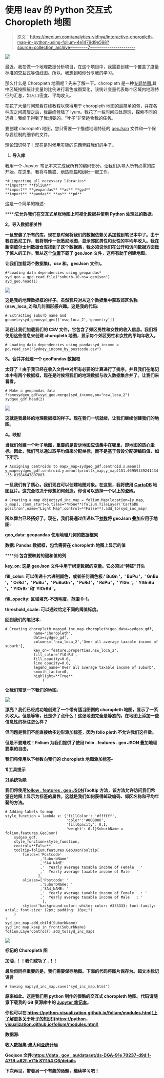 # 使用 leav 的 Python 交互式 Choropleth 地图

> 原文：<https://medium.com/analytics-vidhya/interactive-choropleth-map-in-python-using-folium-4e1479d9e568?source=collection_archive---------7----------------------->

![](img/fabee252df99b000a6517253df719efc.png)

最近，我在做一个地理数据分析项目，在这个项目中，我需要创建一个覆盖了度量标准的交互式等值线图。所以，我想到和你分享我的学习。

那么什么是 Choropleth 地图呢？先来了解一下。choropleth 是一种[专题地图](https://en.wikipedia.org/wiki/Thematic_map),其中区域按照统计变量的比例进行着色或图案化，该统计变量代表每个区域内地理特征的汇总，如人口密度、平均收入。

在花了大量时间观看在线教程以获得用于 choropleth 地图的最简单的包，并在各种库之间周旋之后，我最终登陆了 lyum。我花了一些时间四处游玩，探索不同的选择；我终于得到了我想要的。“叶子”非常适合我的任务。

要创建 choropleth 地图，您只需要一个描述地理特征的 [geoJson](https://geojson.org/) 文件和一个保存要绘制的细节的文件。

理论知识够了！现在是时候用实际的东西弄脏我们的手了。

1.  **导入库**

我用一个 Jupyter 笔记本来完成我所有的编码部分。让我们从导入所有必需的库开始。在这里，我将与[熊猫](https://pandas.pydata.org/)、[地质熊猫](https://geopandas.org/)和[树叶](https://python-visualization.github.io/folium/)一起工作。

```
*# importing all necessary libraries*
**import** **folium**
**import** **geopandas** **as** **gpd**
**import** **pandas** **as** **pd**
```

这是一个简单的概述-

[](http://python-visualization.github.io/folium/)****:**它允许我们在交互式单张地图上可视化数据并使用 Python 处理过的数据。**

****2。导入数据相关性****

**一旦安装了所有的库，现在是时候将我们的数据依赖关系加载到笔记本中了。由于我在悉尼工作，我将制作一张悉尼地图，显示郊区男性和女性的平均年收入。我在新南威尔士州数据仓库找到了这个数据集，我必须说他们在公开和访问数据方面做了惊人的工作。我从这个[位置](https://data.gov.au/dataset/ds-dga-91e70237-d9d1-4719-a82f-e71b811154c6/details)下载了 geoJson 文件，这将有助于创建地图。**

**让我们加载两个数据集(。csv 和。geoJson 文件)。**

```
#*Loading data dependencies using geopandas*
syd_geo = gpd.read_file("suburb-10-nsw.geojson")
syd_geo.head(1)
```

**![](img/7b1015ef248333c356abc207116ef584.png)**

**这是我的地理数据框的样子。虽然我只对从这个数据集中获取郊区名称(nsw_loca_2)和几何图形感兴趣。这是我的代码:**

```
# Extracting suburb name and geometrysyd_geo=syd_geo[['nsw_loca_2','geometry']]
```

**现在让我们加载我们的 CSV 文件，它包含了郊区男性和女性的收入信息。我们将使用这些信息来创建 choropleth 地图，显示每个郊区男性和女性的平均年收入。**

```
# Loading data dependencies using pandassyd_income = pd.read_csv("Sydney_income_by_postcode.csv")
```

****3。合并并创建一个 geoPandas 数据框****

**太好了！由于我已经在收入文件中对所有必要的计算进行了排序，并且我们在笔记本中有两个数据框，现在是时候将我们的地理数据与收入数据集合并了。让我们来看看。**

```
# Make a geopandas data framesydgeo_gdf=syd_geo.merge(syd_income,on="nsw_loca_2")
sydgeo_gdf.head(2)
```

**![](img/ff5f9582ddd6cad4a2c04a14f34fa40a.png)**

**这就是我最终的地理数据框的样子。现在我们一切就绪，让我们继续创建我们的地图。**

****4。映射****

**当我们创建一个叶子地图，重要的是告诉地图应该集中在哪里，即地图的质心坐标。因此，我们可以通过取平均值来分配坐标，而不是基于假设分配硬编码值，如下所示:**

```
# Assigning centroids to mapx_map=sydgeo_gdf.centroid.x.mean()
y_map=sydgeo_gdf.centroid.y.mean()print(x_map,y_map)151.05959339241434 -33.81584647807083
```

**一旦我们有了质心，我们现在可以创建地图对象。在这里，我将使用 [CartoDB](https://python-visualization.github.io/folium/modules.html) 地图瓦片。这完全取决于你想如何创造，你也可以选择一个以上的瓷砖。**

```
# Creating a map objectsyd_inc_map = folium.Map(location=[y_map, x_map], zoom_start=6,tiles=**None**)folium.TileLayer('CartoDB positron',name="Light Map",control=**False**).add_to(syd_inc_map)
```

**所以舞台已经搭好了。现在，我们将通过传递以下[参数](https://python-visualization.github.io/folium/modules.html)将 geoJson 叠加应用于地图:**

****geo_data:** geopandas 使用地理几何的数据框架**

****数据:** Pandas 数据框，包含需要在 choropleth 地图上显示的值**

****列:**包含要映射的键和值的列**

****key_on:** 这是 geoJson 文件中用于绑定数据的变量。它必须以“特征”开头**

****fill_color:** 可以传递十六进制颜色，或者任何调色板:' BuGn '，' BuPu '，' GnBu '，' OrRd '，' PuBu '，' PuBuGn '，' PuRd '，' RdPu '，' YlGn '，' YlGnBu '，' YlOrBr '和' YlOrRd '。**

****fill_opacity:** 区域填充-不透明度，范围 0–1。**

****threshold_scale:** 可以通过给定不同的阈值标度。**

**回到我们的笔记本-**

```
# Creating choropleth mapsyd_inc_map.choropleth(geo_data=sydgeo_gdf,
             name='Choropleth',         
             data=sydgeo_gdf,
             columns=['nsw_loca_2','Over all average taxable income of suburb'], 
             key_on='feature.properties.nsw_loca_2', 
             fill_color='YlOrRd',
             fill_opacity=0.6, 
             line_opacity=0.8,
             legend_name='Over all average taxable income of suburb', 
             smooth_factor=0,     
             highlight=**True**
                 )
```

**让我们预览一下我们的地图。**

**![](img/fa4086905816f0449202752e41860c57.png)**

**漂亮？我们已经成功地创建了一个带有适当图例的 choropleth 地图，显示了一系列收入。但是等等，还是少了点什么！这张地图完全是静态的。在地图上添加一些信息性的标注怎么样？**

**但问题是我们不能直接给多边形添加标签，因为 follo pleth 不允许我们这样做。**

**但是不要难过！Folium 为我们提供了使用 folio . features . geo JSON 叠加地理要素的自由。**

**我们将使用以下参数向我们的 choropleth 地图添加标签-**

**1)工具提示**

**2)系统功能**

**我们将使用[follow . features . geo JSON](https://python-visualization.github.io/folium/modules.html)Tooltip 方法，该方法允许访问我们希望在地图上显示为标签的属性。这就是我们如何获得邮政编码、郊区名称和平均年薪的方法。**

```
# Adding labels to map
style_function = lambda x: {'fillColor': '#ffffff', 
                            'color':'#000000', 
                            'fillOpacity': 0.1, 
                            'weight': 0.1}SuburbName = folium.features.GeoJson(
    sydgeo_gdf,
    style_function=style_function, 
    control=**False**,
    tooltip=folium.features.GeoJsonTooltip(
        fields=['Postcode'
                ,'SuburbName'
                ,'SA4_NAME'
                ,'  Yearly average taxable income of Female   '
                ,'  Yearly average taxable income of Male   '
               ],
        aliases=['Postcode: '
                ,'SuburbName: '
                ,'SA4_NAME: '
                ,'  Yearly average taxable income of Female   : '
                ,'  Yearly average taxable income of Male   : ' 
                 ],
        style=("background-color: white; color: #333333; font-family: arial; font-size: 12px; padding: 10px;") 
    )
)
syd_inc_map.add_child(SuburbName)
syd_inc_map.keep_in_front(SuburbName)
folium.LayerControl().add_to(syd_inc_map)
```

**![](img/2c0291055fcb3a0b90e644e4410d7fbc.png)**

**标记的 Choropleth 图**

**加油..！！我们成功了..！！**

**最后但同样重要的是，我们需要保存地图。下面的代码将图片保存为。超文本标记语言**

```
# Saving mapsyd_inc_map.save("syd_inc_map.html")
```

**原来如此。这是我们用 python 制作的很酷的交互式 choropleth 地图。代码请随意下载我的 Git 资源库中的 [Jupyter 笔记本](https://github.com/ArchaDoriya/Interactive-Choropleth-Map-in-Python-and-Folium)。**

**你也可以在 https://python-visualization.github.io/folium/modules.html[上了解更多关于叶子的知识](https://python-visualization.github.io/folium/modules.html)**

**数据源:**

**收入数据集:[澳大利亚统计局](https://www.abs.gov.au/AUSSTATS/abs@.nsf/DetailsPage/6524.0.55.0022011-12%20to%202016-17?OpenDocument)**

**Geojson 文件:[https://data . gov . au/dataset/ds-DGA-91e 70237-d9d 1-4719-a82f-e71b 811154 C6/details](https://data.gov.au/dataset/ds-dga-91e70237-d9d1-4719-a82f-e71b811154c6/details)**

**下次再见，带着另一个有趣的话题，继续学习吧！**